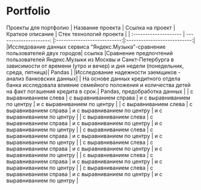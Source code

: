 # Portfolio
Проекты для портфолио
| Название проекта | Ссылка на проект | Краткое описание | Стек технологий проекта |
| :-------------------- | ---------------------: |:---------------------------:|:---------------------------:|
|Исследование данных сервиса "Яндекс.Музыка"-сравнение пользователей двух городов| ссылка |Сравнение предпочтений пользователей Яндекс.Музыки из Москвы и Санкт-Петербурга в зависимости от времени (утро и вечер) и дня недели (понедельник, среда, пятница)| Pandas  |
|Исследование надежности заемщиков - анализ банковских данных| | На основе данных кредитного отдела банка исследовала влияние семейного положения и
количества детей на факт погашения кредита в срок.| Pandas, предобработка данных |
| с выравниванием слева | с выравниванием справа | и с выравниванием по центру | и с выравниванием по центру |
| с выравниванием слева | с выравниванием справа | и с выравниванием по центру | и с выравниванием по центру |
| с выравниванием слева | с выравниванием справа | и с выравниванием по центру | и с выравниванием по центру |
| с выравниванием слева | с выравниванием справа | и с выравниванием по центру | и с выравниванием по центру |
| с выравниванием слева | с выравниванием справа | и с выравниванием по центру | и с выравниванием по центру |
| с выравниванием слева | с выравниванием справа | и с выравниванием по центру | и с выравниванием по центру |
| с выравниванием слева | с выравниванием справа | и с выравниванием по центру | и с выравниванием по центру |

